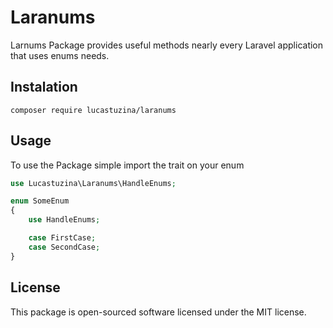 # Laranums
Larnums Package provides useful methods nearly every Laravel application that uses enums needs.

## Instalation
`composer require lucastuzina/laranums`

## Usage
To use the Package simple import the trait on your enum

```php
use Lucastuzina\Laranums\HandleEnums;

enum SomeEnum
{
    use HandleEnums;

    case FirstCase;
    case SecondCase;
}
```

## License
This package is open-sourced software licensed under the MIT license.
